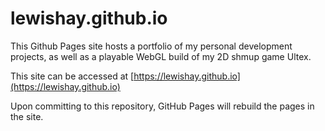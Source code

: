 # lewishay.github.io

This Github Pages site hosts a portfolio of my personal development projects, as well as a playable WebGL build of my 2D shmup game Ultex.

This site can be accessed at [https://lewishay.github.io](https://lewishay.github.io)

Upon committing to this repository, GitHub Pages will rebuild the pages in the site.
